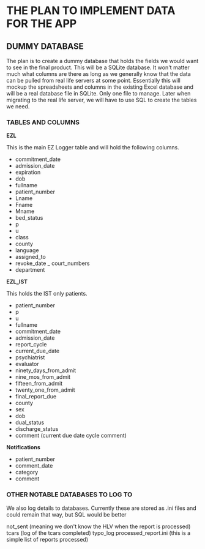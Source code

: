 # THE PLAN TO IMPLEMENT DATA FOR THE APP

## DUMMY DATABASE

The plan is to create a dummy database that holds the fields we would want to see in the final product. This will be a SQLite database. It won't matter much what columns are there as long as we generally know that the data can be pulled from real life servers at some point. Essentially this will mockup the spreadsheets and columns in the existing Excel database and will be a real database file in SQLite. Only one file to manage. Later when migrating to the real life server, we will have to use SQL to create the tables we need.

### TABLES AND COLUMNS

__EZL__

This is the main EZ Logger table and will hold the following columns.

- commitment_date
- admission_date
- expiration
- dob
- fullname
- patient_number
- Lname
- Fname
- Mname
- bed_status
- p
- u
- class
- county
- language
- assigned_to
- revoke_date
_ court_numbers
- department

__EZL_IST__

This holds the IST only patients.

- patient_number
- p
- u
- fullname
- commitment_date
- admission_date
- report_cycle
- current_due_date
- psychiatrist
- evaluator
- ninety_days_from_admit
- nine_mos_from_admit
- fifteen_from_admit
- twenty_one_from_admit
- final_report_due
- county
- sex
- dob
- dual_status
- discharge_status
- comment (current due date cycle comment)

__Notifications__

- patient_number
- comment_date
- category
- comment

### OTHER NOTABLE DATABASES TO LOG TO

We also log details to databases. Currently these are stored as .ini files and could remain that way, but SQL would be better

not_sent (meaning we don't know the HLV when the report is processed)
tcars (log of the tcars completed)
typo_log
processed_report.ini (this is a simple list of reports processed)
